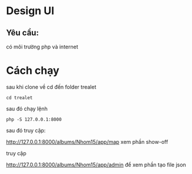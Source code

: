 # Design UI
## Yêu cầu:
có môi trường php và internet

# Cách chạy
sau khi clone về
cd đến folder trealet

```
cd trealet
```
sau đó chạy lệnh 

```
php -S 127.0.0.1:8000

```
sau đó truy cập:

http://127.0.0.1:8000/albums/Nhom15/app/map xem phần show-off

truy cập 

http://127.0.0.1:8000/albums/Nhom15/app/admin để  xem phần tạo file json